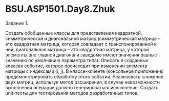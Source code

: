 # BSU.ASP1501.Day8.Zhuk
Задание 1.

Создать обобщенные классы для представления квадратной, симметрической и диагональной матриц (симметрическая матрица –
это квадратная матрица, которая совпадает с транспонированной к ней; диагональная матрица – это квадратная матрица, у которой 
элементы вне главной диагонали заведомо имеют значения равные значению по умолчанию параметра типа). Описать в созданных 
классах событие, которое происходит при изменении элемента матрицы с индексами (i, j). В классе-клиенте (консольное приложение)
продемонстрировать обработку этого события. Реализовать сложение двух матриц, используя метод расширения, в случае невозможности
выполнения операции должно генерироваться исключение. Создать unit-тесты для тестирования методов разработанных типов.
